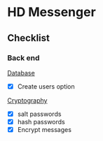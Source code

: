 # HD Messenger
## Checklist

### Back end
<u>Database</u>
- [x] Create users option


<u>Cryptography</u>
- [x] salt passwords
- [x] hash passwords
- [x] Encrypt messages
